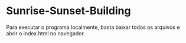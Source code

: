 # Sunrise-Sunset-Building

Para executar o programa localmente, basta baixar todos os arquivos e abrir o index.html no navegador.
